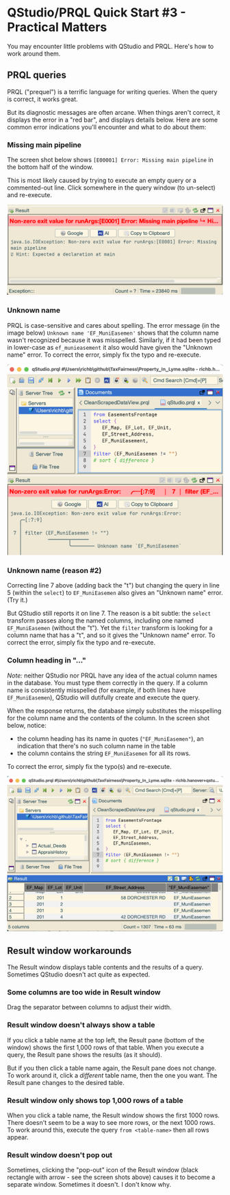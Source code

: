 # QStudio/PRQL Quick Start #3 - Practical Matters

You may encounter little problems with QStudio and PRQL.
Here's how to work around them.

## PRQL queries

PRQL ("prequel") is a terrific language for writing queries.
When the query is correct, it works great.

But its diagnostic messages are often arcane.
When things aren't correct, it displays the error
in a "red bar", and displays details below.
Here are some common error indications you'll encounter
and what to do about them:

### Missing main pipeline

The screen shot below shows `[E00001] Error: Missing main pipeline`
in the bottom half of the window.

This is most likely caused by trying to execute
an empty query or a commented-out line.
Click somewhere in the query window (to un-select) and re-execute.

![red-bar error](./media/red-bar-error.png)

### Unknown name

PRQL is case-sensitive and cares about spelling.
The error message (in the image below)
`Unknown name 'EF_MuniEasemen'` shows that the
column name wasn't recognized because it was misspelled.
Similarly, if it had been typed in lower-case as `ef_munieasement`
it also would have given the "Unknown name" error.
To correct the error, simply fix the typo and re-execute.

![non-zero exit](./media/non-zero-exit.png)

### Unknown name (reason #2)

Correcting line 7 above (adding back the "t") but
changing the query in line 5 (within the `select`)
to `EF_MuniEasemen` also gives an "Unknown name" error.
(Try it.)

But QStudio still reports it on line 7.
The reason is a bit subtle:
the `select` transform passes along the named columns,
including one named `EF_MuniEasemen` (without the "t").
Yet the `filter` transform is looking for a column name
that has a "t", and so it gives the "Unknown name" error.
To correct the error, simply fix the typo and re-execute.

### Column heading in "..."

_Note:_ neither QStudio nor PRQL have any idea of the actual
column names in the database.
You must type them correctly in the query.
If a column name is consistently misspelled
(for example, if both lines have `EF_MuniEasemen`),
QStudio will dutifully create and execute the query.

When the response returns, the database simply substitutes
the misspelling for the column name and the contents of the column.
In the screen shot below, notice:

* the column heading has its name in quotes (`"EF_MuniEasemen"`),
  an indication that there's no such column name in the table
* the column contains the string `EF_MuniEasemen` for all its rows.

To correct the error, simply fix the typo(s) and re-execute.

![column holds results](./media/column-holds-name.png)

## Result window workarounds

The Result window displays table contents
and the results of a query.
Sometimes QStudio doesn't act quite as expected.

### Some columns are too wide in Result window

Drag the separator between columns to adjust their width.

### Result window doesn't always show a table

If you click a table name at the top left, the Result pane
(bottom of the window) shows the first 1,000 rows of that table.
When you execute a query, the Result pane shows the results
(as it should).

But if you then click a table name again,
the Result pane does not change.
To work around it, click a _different_ table name,
then the one you want.
The Result pane changes to the desired table.

### Result window only shows top 1,000 rows of a table

When you click a table name,
the Result window shows the first 1000 rows.
There doesn't seem to be a way to see more rows,
or the next 1000 rows.
To work around this, execute the query `from <table-name>`
then all rows appear.

### Result window doesn't pop out

Sometimes, clicking the "pop-out" icon of the Result window
(black rectangle with arrow - see the screen shots above)
causes it to become a separate window.
Sometimes it doesn't. I don't know why.
